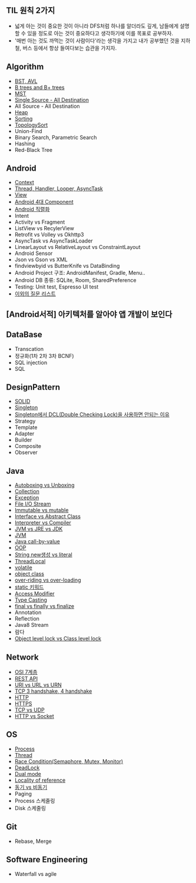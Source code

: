 ## TIL 원칙 2가지
- 넓게 아는 것이 중요한 것이 아니라 DFS처럼 하나를 알더라도 깊게, 남들에게 설명할 수 있을 정도로 아는 것이 중요하다고 생각하기에 이를 목표로 공부하자.
- '매번 아는 것도 까먹는 것이 사람이다'라는 생각을 가지고 내가 공부했던 것을 지하철, 버스 등에서 항상 들여다보는 습관을 가지자.

## Algorithm
- [BST, AVL](https://github.com/HaeUlNam/TIL/blob/master/Algorithm/BST%2C%20AVL.md)
- [B trees and B+ trees](https://github.com/HaeUlNam/TIL/blob/master/Algorithm/b%20trees%20and%20b%2B%20trees.md)
- [MST](https://github.com/HaeUlNam/TIL/blob/master/Algorithm/MST(Minimum%20Spanning%20Tree).md)
- [Single Source - All Destination](https://github.com/HaeUlNam/TIL/blob/master/Algorithm/SingleSource_AllDestination.md)
- All Source - All Destination
- [Heap](https://github.com/HaeUlNam/TIL/blob/master/Algorithm/Heap.md)
- [Sorting](https://github.com/HaeUlNam/TIL/blob/master/Algorithm/Sorting(%EC%A0%95%EB%A0%AC).md)
- [TopologySort](https://github.com/HaeUlNam/TIL/blob/master/Algorithm/TopologySort(%EC%9C%84%EC%83%81%EC%A0%95%EB%A0%AC).md)
- Union-Find
- Binary Search, Parametric Search
- Hashing
- Red-Black Tree

## Android

- [Context](https://github.com/HaeUlNam/TIL/blob/master/Android/%EA%B0%9C%EB%85%90%EC%A0%95%EB%A6%AC/Context.md)
- [Thread, Handler, Looper, AsyncTask](https://github.com/HaeUlNam/TIL/blob/master/Android/%EA%B0%9C%EB%85%90%EC%A0%95%EB%A6%AC/Thread,%20Handler,%20Looper,%20AsyncTask.md)
- [View](https://github.com/HaeUlNam/TIL/blob/master/Android/%EA%B0%9C%EB%85%90%EC%A0%95%EB%A6%AC/View.md)
- [Android 4대 Component](https://github.com/HaeUlNam/TIL/blob/master/Android/%EA%B0%9C%EB%85%90%EC%A0%95%EB%A6%AC/Android%204%20Component.md)
- [Android 직렬화](https://github.com/HaeUlNam/TIL/blob/master/Android/%EA%B0%9C%EB%85%90%EC%A0%95%EB%A6%AC/%EC%A7%81%EB%A0%AC%ED%99%94.md)
- Intent
- Activity vs Fragment
- ListView vs RecylerView
- Retrofit vs Volley vs Okhttp3
- AsyncTask vs AsyncTaskLoader
- LinearLayout vs RelativeLayout vs ConstraintLayout
- Android Sensor
- Json vs Gson vs XML
- findviewbyid vs ButterKnife vs DataBinding
- Android Project 구조: AndroidManifest, Gradle, Menu..
- Android DB 종류: SQLite, Room, SharedPreference
- Testing: Unit test, Espresso UI test
- [이외의 질문 리스트](https://github.com/HaeUlNam/TIL/blob/master/Android/%EA%B0%9C%EB%85%90%EC%A0%95%EB%A6%AC/ListUp.md)

## [Android서적] 아키텍처를 알아야 앱 개발이 보인다



## DataBase
- Transcation
- 정규화(1차 2차 3차 BCNF)
- SQL injection
- SQL 


## DesignPattern
- [SOLID](https://github.com/HaeUlNam/TIL/blob/master/DesignPattern/SOLID.md)
- [Singleton](https://github.com/HaeUlNam/TIL/blob/master/DesignPattern/Singleton.md)
- [Singleton에서 DCL(Double Checking Lock)을 사용하면 안되는 이유](https://github.com/HaeUlNam/TIL/blob/master/DesignPattern/Singleton_DCL%EC%9D%84%20%EC%93%B0%EB%A9%B4%20%EC%95%88%EB%90%98%EB%8A%94%20%EC%9D%B4%EC%9C%A0.md)
- Strategy
- Template
- Adapter
- Builder
- Composite
- Observer

## Java
- [Autoboxing vs Unboxing](https://github.com/HaeUlNam/TIL/blob/master/Java/Autoboxing%20vs%20Unboxing.md)
- [Collection](https://github.com/HaeUlNam/TIL/blob/master/Java/Collection.md)
- [Exception](https://github.com/HaeUlNam/TIL/blob/master/Java/Exception.md)
- [File I/O Stream](https://github.com/HaeUlNam/TIL/blob/master/Java/File%20IO%20Stream.md)
- [Immutable vs mutable](https://github.com/HaeUlNam/TIL/blob/master/Java/Immutable%20vs%20mutable.md)
- [Interface vs Abstract Class](https://github.com/HaeUlNam/TIL/blob/master/Java/Interface%20vs%20Abstract%20Class.md)
- [Interpreter vs Compiler](https://github.com/HaeUlNam/TIL/blob/master/Java/Interpreter%20vs%20Compiler.md)
- [JVM vs JRE vs JDK](https://github.com/HaeUlNam/TIL/blob/master/Java/JVM%20vs%20JRE%20vs%20JDK.md)
- [JVM](https://github.com/HaeUlNam/TIL/blob/master/Java/JVM.md)
- [Java call-by-value](https://github.com/HaeUlNam/TIL/blob/master/Java/Java%20call-by-value.md)
- [OOP](https://github.com/HaeUlNam/TIL/blob/master/Java/OOP.md)
- [String new생성 vs literal](https://github.com/HaeUlNam/TIL/blob/master/Java/String%20new%EC%83%9D%EC%84%B1%20vs%20literal.md)
- [ThreadLocal](https://github.com/HaeUlNam/TIL/blob/master/Java/ThreadLocal.md)
- [volatile](https://github.com/HaeUlNam/TIL/blob/master/Java/effectiveJava78_volatile.md)
- [object class](https://github.com/HaeUlNam/TIL/blob/master/Java/object%20class.md)
- [over-riding vs over-loading](https://github.com/HaeUlNam/TIL/blob/master/Java/over-riding%20vs%20over-loading.md)
- [static 키워드](https://github.com/HaeUlNam/TIL/blob/master/Java/static%20%ED%82%A4%EC%9B%8C%EB%93%9C.md)
- [Access Modifier](https://github.com/HaeUlNam/TIL/blob/master/Java/Access%20Modifier.md)
- [Type Casting](https://github.com/HaeUlNam/TIL/blob/master/Java/Type%20Casting.md)
- [final vs finally vs finalize](https://github.com/HaeUlNam/TIL/blob/master/Java/final%20vs%20finally%20vs%20finalize.md)
- Annotation
- Reflection
- Java8 Stream
- 람다
- [Object level lock vs Class level lock](https://github.com/HaeUlNam/TIL/blob/master/Java/Object%20Level%20Lock%20vs%20Class%20Level%20Lock.md)

## Network
- [OSI 7계층](https://github.com/HaeUlNam/TIL/blob/master/Network/OSI%207%20Layer.md)
- [REST API](https://github.com/HaeUlNam/TIL/blob/master/Network/Rest%20API.md)
- [URI vs URL vs URN](https://github.com/HaeUlNam/TIL/blob/master/Network/URI%20vs%20URL%20vs%20URN.md)
- [TCP 3 handshake, 4 handshake](https://github.com/HaeUlNam/TIL/blob/master/Network/TCP%203%20handshake%2C%204%20handshake.md)
- [HTTP](https://github.com/HaeUlNam/TIL/blob/master/Network/HTTP.md)
- [HTTPS](https://github.com/HaeUlNam/TIL/blob/master/Network/HTTPS.md)
- [TCP vs UDP](https://github.com/HaeUlNam/TIL/blob/master/Network/TCP%20vs%20UDP.md)
- [HTTP vs Socket](https://github.com/HaeUlNam/TIL/blob/master/Network/HTTP%20vs%20Socket.md)

## OS
- [Process](https://github.com/HaeUlNam/TIL/blob/master/OperatingSystem/Process.md)
- [Thread](https://github.com/HaeUlNam/TIL/blob/master/OperatingSystem/Thread.md)
- [Race Condition(Semaphore, Mutex, Monitor)](https://github.com/HaeUlNam/TIL/blob/master/OperatingSystem/Race%20Condition.md)
- [DeadLock](https://github.com/HaeUlNam/TIL/blob/master/OperatingSystem/DeadLock.md)
- [Dual mode](https://github.com/HaeUlNam/TIL/blob/master/OperatingSystem/Dual%20mode.md)
- [Locality of reference](https://github.com/HaeUlNam/TIL/blob/master/OperatingSystem/Locality%20of%20reference.md)
- [동기 vs 비동기](https://github.com/HaeUlNam/TIL/blob/master/OperatingSystem/%EB%8F%99%EA%B8%B0%20vs%20%EB%B9%84%EB%8F%99%EA%B8%B0.md)
- Paging
- Process 스케줄링
- Disk 스케줄링

## Git
- Rebase, Merge

## Software Engineering
- Waterfall vs agile

